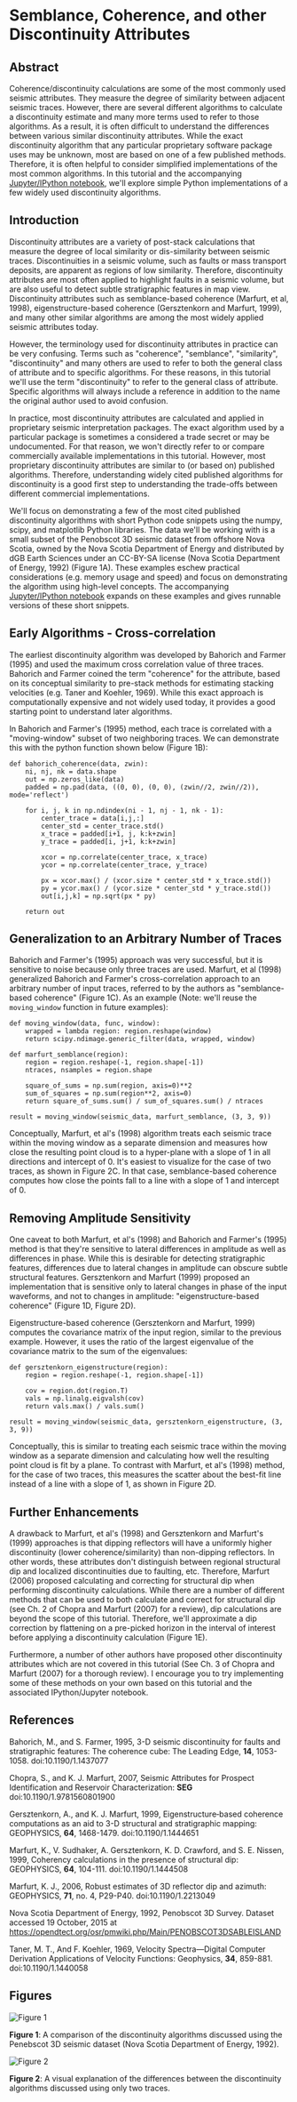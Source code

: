 Semblance, Coherence, and other Discontinuity Attributes
========================================================

Abstract
--------

Coherence/discontinuity calculations are some of the most commonly used
seismic attributes.  They measure the degree of similarity between adjacent
seismic traces. However, there are several different algorithms to calculate
a discontinuity estimate and many more terms used to refer to those algorithms. 
As a result, it is often difficult to understand the differences between
various similar discontinuity attributes.  While the exact discontinuity
algorithm that any particular proprietary software package uses may be unknown,
most are based on one of a few published methods.  Therefore, it is often
helpful to consider simplified implementations of the most common  algorithms.
In this tutorial and the accompanying [Jupyter/IPython
notebook](https://github.com/seg/tutorials), we'll explore simple Python
implementations of a few widely used discontinuity algorithms.

Introduction
------------

Discontinuity attributes are a variety of post-stack calculations that measure
the degree of local similarity or dis-similarity between seismic traces.
Discontinuities in a seismic volume, such as faults or mass transport deposits,
are apparent as regions of low similarity.  Therefore, discontinuity
attributes are most often applied to highlight faults in a seismic volume,
but are also useful to detect subtle stratigraphic features in map view.
Discontinuity attributes such as semblance-based coherence (Marfurt, et al, 1998),
eigenstructure-based coherence (Gersztenkorn and Marfurt, 1999), and many other
similar algorithms are among the most widely applied seismic attributes today.

However, the terminology used for discontinuity attributes in practice can be
very confusing.  Terms such as "coherence", "semblance", "similarity",
"discontinuity" and many others are used to refer to both the general class
of attribute and to specific algorithms.  For these
reasons, in this tutorial we'll use the term "discontinuity" to refer to the
general class of attribute. Specific algorithms will always include a reference
in addition to the name the original author used to avoid confusion.

In practice, most discontinuity attributes are calculated and applied in
proprietary seismic interpretation packages.  The exact algorithm used by a
particular package is sometimes a considered a trade secret or may be
undocumented.  For that reason, we won't directly refer to or compare
commercially available implementations in this tutorial. However, most
proprietary discontinuity attributes are similar to (or based on) published
algorithms.  Therefore, understanding widely cited published algorithms for
discontinuity is a good first step to understanding the trade-offs between
different commercial implementations.

We'll focus on demonstrating a few of the most cited published discontinuity
algorithms with short Python code snippets using the numpy, scipy, and
matplotlib Python libraries.  The data we'll be working with is a small subset
of the Penobscot 3D seismic dataset from offshore Nova Scotia, owned by the
Nova Scotia Department of Energy and distributed by dGB Earth Sciences under an
CC-BY-SA license (Nova Scotia Department of Energy, 1992) (Figure 1A). These
examples eschew practical considerations (e.g. memory usage and speed) and
focus on demonstrating the algorithm using high-level concepts.  The
accompanying [Jupyter/IPython notebook](https://github.com/seg/tutorials)
expands on these examples and gives runnable versions of these short snippets.

Early Algorithms - Cross-correlation
----------------
The earliest discontinuity algorithm was developed by Bahorich and Farmer
(1995) and used the maximum cross correlation value of three traces.  Bahorich
and Farmer coined the term "coherence" for the attribute, based on its
conceptual similarity to pre-stack methods for estimating stacking velocities (e.g. Taner and Koehler, 1969).
While this exact approach is computationally expensive and not widely used
today, it provides a good starting point to understand later algorithms.

In Bahorich and Farmer's (1995) method, each trace is correlated with a
"moving-window" subset of two neighboring traces. We can demonstrate this with
the python function shown below (Figure 1B):

```
def bahorich_coherence(data, zwin):
    ni, nj, nk = data.shape
    out = np.zeros_like(data)
    padded = np.pad(data, ((0, 0), (0, 0), (zwin//2, zwin//2)), mode='reflect')

    for i, j, k in np.ndindex(ni - 1, nj - 1, nk - 1):
        center_trace = data[i,j,:]
        center_std = center_trace.std()
        x_trace = padded[i+1, j, k:k+zwin]
        y_trace = padded[i, j+1, k:k+zwin]

        xcor = np.correlate(center_trace, x_trace)
        ycor = np.correlate(center_trace, y_trace)

        px = xcor.max() / (xcor.size * center_std * x_trace.std())
        py = ycor.max() / (ycor.size * center_std * y_trace.std())
        out[i,j,k] = np.sqrt(px * py)

    return out
```

Generalization to an Arbitrary Number of Traces
-----------------------------------------------
Bahorich and Farmer's (1995) approach was very successful, but it is
sensitive to noise because only three traces are used. Marfurt, et al (1998)
generalized Bahorich and Farmer's cross-correlation approach to an arbitrary
number of input traces, referred to by the authors as "semblance-based
coherence" (Figure 1C). As an example (Note: we'll reuse the ``moving_window``
function in future examples):

```
def moving_window(data, func, window):
    wrapped = lambda region: region.reshape(window)
    return scipy.ndimage.generic_filter(data, wrapped, window)

def marfurt_semblance(region):
    region = region.reshape(-1, region.shape[-1])
    ntraces, nsamples = region.shape

    square_of_sums = np.sum(region, axis=0)**2
    sum_of_squares = np.sum(region**2, axis=0)
    return square_of_sums.sum() / sum_of_squares.sum() / ntraces

result = moving_window(seismic_data, marfurt_semblance, (3, 3, 9))
```

Conceptually, Marfurt, et al's (1998) algorithm treats each seismic trace
within the moving window as a separate dimension and measures how close the
resulting point cloud is to a hyper-plane with a slope of 1 in all directions
and intercept of 0.  It's easiest to visualize for the case of two traces, as
shown in Figure 2C.  In that case, semblance-based coherence computes how close
the points fall to a line with a slope of 1 and intercept of 0.

Removing Amplitude Sensitivity
------------------------------

One caveat to both Marfurt, et al's (1998) and Bahorich and Farmer's (1995)
method is that they're sensitive to lateral differences in amplitude as well as
differences in phase.  While this is desirable for detecting stratigraphic
features, differences due to lateral changes in amplitude can obscure subtle
structural features.  Gersztenkorn and Marfurt (1999) proposed an
implementation that is sensitive only to lateral changes in phase of the input
waveforms, and not to changes in amplitude: "eigenstructure-based coherence" (Figure 1D, Figure 2D).

Eigenstructure-based coherence (Gersztenkorn and Marfurt, 1999) computes the
covariance matrix of the input region, similar to the previous example.
However, it uses the ratio of the largest eigenvalue of the covariance matrix
to the sum of the eigenvalues:

```
def gersztenkorn_eigenstructure(region):
    region = region.reshape(-1, region.shape[-1])

    cov = region.dot(region.T)
    vals = np.linalg.eigvalsh(cov)
    return vals.max() / vals.sum()

result = moving_window(seismic_data, gersztenkorn_eigenstructure, (3, 3, 9))
```

Conceptually, this is similar to treating each seismic trace within the moving
window as a separate dimension and calculating how well the resulting point
cloud is fit by a plane.  To contrast with Marfurt, et al's (1998)
method, for the case of two traces, this measures the scatter about the
best-fit line instead of a line with a slope of 1, as shown in Figure 2D.

Further Enhancements
--------------------

A drawback to Marfurt, et al's (1998) and Gersztenkorn and Marfurt's (1999)
approaches is that dipping reflectors will have a uniformly higher
discontinuity (lower coherence/similarity) than non-dipping reflectors. In
other words, these attributes don't distinguish between regional structural dip and
localized discontinuities due to faulting, etc. Therefore, Marfurt
(2006) proposed calculating and correcting for structural dip when performing
discontinuity calculations.   While there are a number of different
methods that can be used to both calculate and correct for structural dip (see
Ch. 2 of Chopra and Marfurt (2007) for a review), dip calculations are beyond
the scope of this tutorial.  Therefore, we'll approximate a dip correction by
flattening on a pre-picked horizon in the interval of interest before applying
a discontinuity calculation (Figure 1E).

Furthermore, a number of other authors have proposed other discontinuity
attributes which are not covered in this tutorial (See Ch. 3 of Chopra and
Marfurt (2007) for a thorough review). I encourage you to try implementing
some of these methods on your own based on this tutorial and the associated
IPython/Jupyter notebook.

References
----------

Bahorich, M., and S. Farmer, 1995, 3-D seismic discontinuity for faults and stratigraphic features: The coherence cube: The Leading Edge, **14**, 1053-1058.
doi:10.1190/1.1437077 

Chopra, S., and K. J. Marfurt, 2007, Seismic Attributes for Prospect Identification and Reservoir Characterization: **SEG**
doi:10.1190/1.9781560801900

Gersztenkorn, A., and K. J. Marfurt, 1999, Eigenstructure‐based coherence computations as an aid to 3-D structural and stratigraphic mapping: GEOPHYSICS, **64**, 1468-1479.
doi:10.1190/1.1444651 

Marfurt, K., V. Sudhaker, A. Gersztenkorn, K. D. Crawford, and S. E. Nissen, 1999, Coherency calculations in the presence of structural dip: GEOPHYSICS, **64**, 104-111.
doi:10.1190/1.1444508

Marfurt, K. J., 2006, Robust estimates of 3D reflector dip and azimuth: GEOPHYSICS, **71**, no. 4, P29-P40.
doi:10.1190/1.2213049

Nova Scotia Department of Energy, 1992, Penobscot 3D Survey. Dataset accessed 19 October, 2015 at
https://opendtect.org/osr/pmwiki.php/Main/PENOBSCOT3DSABLEISLAND

Taner, M. T., And F. Koehler, 1969, Velocity Spectra—Digital Computer Derivation Applications of Velocity Functions: Geophysics, **34**, 859-881.
doi:10.1190/1.1440058 

Figures
-------

![Figure 1](images/figure_1.png)

**Figure 1**: A comparison of the discontinuity algorithms discussed using the Penebscot 3D seismic dataset (Nova Scotia Department of Energy, 1992).


![Figure 2](images/figure_2.png)

**Figure 2**: A visual explanation of the differences between the discontinuity algorithms discussed using only two traces.
